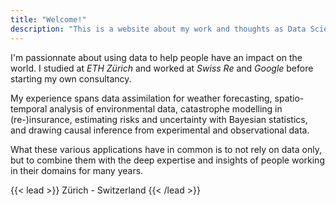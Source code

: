 ```yaml
---
title: "Welcome!"
description: "This is a website about my work and thoughts as Data Scientist."
---
```



I'm passionnate about using data to help people have an impact on the world. I studied at *ETH Zürich* and worked at *Swiss Re* and *Google* before starting my own consultancy.

My experience spans data assimilation for weather forecasting, spatio-temporal analysis of environmental data, catastrophe modelling in (re-)insurance, estimating risks and uncertainty with Bayesian statistics, and drawing causal inference from experimental and observational data.

What these various applications have in common is to not rely on data only, but to combine them with the deep expertise and insights of people working in their domains for many years.

{{< lead >}}
Zürich - Switzerland
{{< /lead >}}
